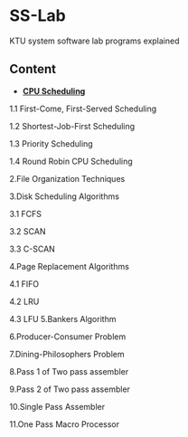 # SS-Lab

KTU system software lab programs explained
## Content

- **[CPU Scheduling](CPU%20Scheduling%20Algorithms)**

 1.1 First-Come, First-Served Scheduling 

 1.2 Shortest-Job-First Scheduling

 1.3 Priority Scheduling

 1.4 Round Robin CPU Scheduling
 
2.File Organization Techniques

3.Disk Scheduling Algorithms 

 3.1 FCFS 

 3.2 SCAN

 3.3 C-SCAN 

4.Page Replacement Algorithms 

 4.1 FIFO

 4.2 LRU

 4.3 LFU
5.Bankers Algorithm 

6.Producer-Consumer Problem 

7.Dining-Philosophers Problem 

8.Pass 1 of Two pass assembler 

9.Pass 2 of Two pass assembler 

10.Single Pass Assembler

11.One Pass Macro Processor 
